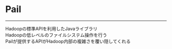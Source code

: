 # Pail
------
Hadoopの標準APIを利用したJavaライブラリ  
Hadoopの低レベルのファイルシステム操作を行う  
Pailが提供するAPIがHadoop内部の複雑さを覆い隠してくれる